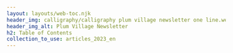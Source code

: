 ```yaml
---
layout: layouts/web-toc.njk
header_img: calligraphy/calligraphy plum village newsletter one line.webp
header_img_alt: Plum Village Newsletter
h2: Table of Contents
collection_to_use: articles_2023_en
---
```

